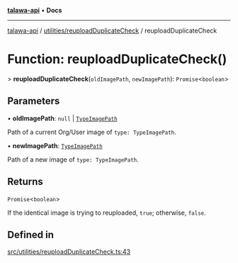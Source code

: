 [**talawa-api**](../../../README.md) • **Docs**

***

[talawa-api](../../../modules.md) / [utilities/reuploadDuplicateCheck](../README.md) / reuploadDuplicateCheck

# Function: reuploadDuplicateCheck()

\> **reuploadDuplicateCheck**(`oldImagePath`, `newImagePath`): `Promise`\<`boolean`\>

## Parameters

• **oldImagePath**: `null` \| [`TypeImagePath`](../type-aliases/TypeImagePath.md)

Path of a current Org/User image of `type: TypeImagePath`.

• **newImagePath**: [`TypeImagePath`](../type-aliases/TypeImagePath.md)

Path of a new image of `type: TypeImagePath`.

## Returns

`Promise`\<`boolean`\>

If the identical image is trying to reuploaded, `true`; otherwise, `false`.

## Defined in

[src/utilities/reuploadDuplicateCheck.ts:43](https://github.com/PalisadoesFoundation/talawa-api/blob/7fc9f13527dc6ead651f268e58527dcc279b95bc/src/utilities/reuploadDuplicateCheck.ts#L43)
